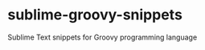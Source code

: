 sublime-groovy-snippets
=======================

Sublime Text snippets for Groovy programming language
